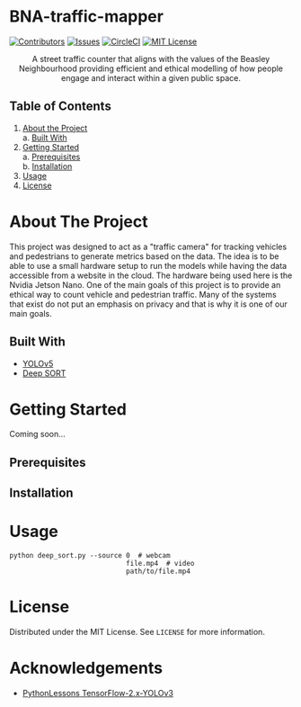 # BNA-traffic-mapper

[![Contributors][contributors-shield]][contributors-url]
[![Issues][issues-shield]][issues-url]
[![CircleCI][circleci-url]][circleci-shield]
[![MIT License][license-shield]][license-url]

<div align="center">A street traffic counter that aligns with the values of the Beasley Neighbourhood providing efficient and ethical modelling of how people engage and interact within a given public space.
</div>

## Table of Contents
1. [About the Project](#about-the-project)\
    a. [Built With](#built-with)
3. [Getting Started](#getting-started)\
    a. [Prerequisites](#prerequisites)\
    b. [Installation](#installation)
4. [Usage](#usage)
5. [License](#license)

# About The Project
This project was designed to act as a "traffic camera" for tracking vehicles and pedestrians to generate metrics based on the data.
The idea is to be able to use a small hardware setup to run the models while having the data accessible from a website in the cloud.
The hardware being used here is the Nvidia Jetson Nano.
One of the main goals of this project is to provide an ethical way to count vehicle and pedestrian traffic.
Many of the systems that exist do not put an emphasis on privacy and that is why it is one of our main goals.

## Built With
- [YOLOv5](https://github.com/ultralytics/yolov5)
- [Deep SORT](https://github.com/nwojke/deep_sort)

# Getting Started
Coming soon...
## Prerequisites
## Installation

# Usage
```
python deep_sort.py --source 0  # webcam
                             file.mp4  # video
                             path/to/file.mp4
```

# License
Distributed under the MIT License. See `LICENSE` for more information.

# Acknowledgements
- [PythonLessons TensorFlow-2.x-YOLOv3](https://github.com/pythonlessons/TensorFlow-2.x-YOLOv3)


[contributors-shield]: https://img.shields.io/github/contributors/McMasterAI/BNA-traffic-mapper.svg
[contributors-url]: https://github.com/McMasterAI/BNA-traffic-mapper/graphs/contributors
[issues-shield]: https://img.shields.io/github/issues/McMasterAI/BNA-traffic-mapper.svg
[issues-url]: https://github.com/McMasterAI/BNA-traffic-mapper/issues
[circleci-url]: https://circleci.com/gh/McMasterAI/BNA-traffic-mapper.svg?style=shield
[circleci-shield]: https://circleci.com/gh/McMasterAI/BNA-traffic-mapper
[license-shield]: https://img.shields.io/github/license/McMasterAI/BNA-traffic-mapper.svg
[license-url]: https://github.com/McMasterAI/BNA-traffic-mapper/blob/master/LICENSE.txt